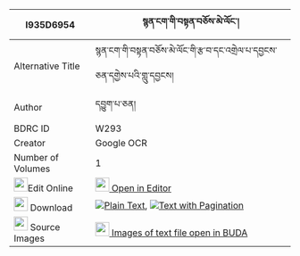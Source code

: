 |I935D6954|སྙན་ངག་གི་བསྟན་བཅོས་མེ་ལོང་། 
| --- | --- 
|Alternative Title |སྙན་ངག་གི་བསྟན་བཅོས་མེ་ལོང་གི་རྩ་བ་དང་འགྲེལ་པ་དབྱངས་ཅན་དགྱེས་པའི་གླུ་དབྱངས།
|Author| དབྱུག་པ་ཅན།
|BDRC ID | W293
|Creator | Google OCR
|Number of Volumes| 1
|<img width="25" src="https://img.icons8.com/color/25/000000/edit-property.png">Edit Online| [<img width="25" src="https://avatars.githubusercontent.com/u/45091458?s=200&v=4"> Open in Editor](http://editor.openpecha.org/I935D6954)
|<img width="25" src="https://img.icons8.com/fluent/48/000000/download-2.png"/>  Download | [![](https://img.icons8.com/color/20/000000/txt.png)Plain Text](https://github.com/Openpecha/I935D6954/releases/download/v1/nyenngak_gi_tencho_melong_plain_I935D6954.zip), [![](https://img.icons8.com/color/20/000000/txt.png)Text with Pagination](https://github.com/Openpecha/I935D6954/releases/download/v1/nyenngak_gi_tencho_melong_pages_I935D6954.zip)
|<img width="25" src="https://img.icons8.com/plasticine/100/000000/pictures-folder.png"/>  Source Images | [<img width="25" src="https://library.bdrc.io/icons/BUDA-small.svg"> Images of text file open in BUDA](https://library.bdrc.io/show/bdr:W293)